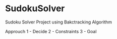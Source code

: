 # SudokuSolver
Sudoku Solver Project using Bakctracking Algorithm

 Approuch
  1 - Decide 
  2 - Constraints
  3 - Goal
